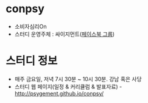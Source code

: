 ﻿# conpsy
* 소비자심리On
* 스터디 운영주체 : 싸이지먼트([페이스북 그룹](https://www.facebook.com/groups/psygement/))

# 스터디 정보 
* 매주 금요일, 저녁 7시 30분 ~ 10시 30분. 강남 혹은 사당
* 스터디 웹 페이지(일정 & 커리큘럼 & 발표자료) - http://psygement.github.io/conpsy/
  
